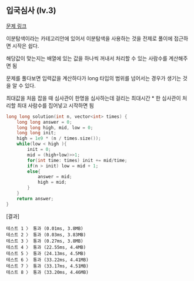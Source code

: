 ## 입국심사 (lv.3)

[문제 링크](https://programmers.co.kr/learn/courses/30/lessons/43238)

이분탐색이라는 카테고리안에 있어서 이분탐색을 사용하는 것을 전제로 풀이에 접근하면 시작은 쉽다.

해당값이 맞는지는 배열에 있는 값을 하나씩 꺼내서 처리할 수 있는 사람수를 계산해주면 됨

문제를 풀다보면 입력값을 계산하다가 long 타입의 범위를 넘어서는 경우가 생기는 것을 알 수 있다. 

최대값을 처음 잡을 때 심사관이 한명을 심사하는데 걸리는 최대시간 * 한 심사관이 처리할 최대 사람수를 집어넣고 시작하면 됨


```c++
long long solution(int n, vector<int> times) {
    long long answer = 0;
    long long high, mid, low = 0;    
    long long init;    
    high = 1e9 * (n / times.size());    
    while(low < high ){        
        init = 0;        
        mid = (high+low)>>1;
        for(int time: times) init += mid/time;                                
        if(n > init) low = mid + 1;                    
        else{                          
            answer = mid;            
            high = mid;            
        }        
    }         
    return answer;
}
```

[결과]
```
테스트 1 〉	통과 (0.01ms, 3.8MB)
테스트 2 〉	통과 (0.03ms, 3.83MB)
테스트 3 〉	통과 (0.27ms, 3.8MB)
테스트 4 〉	통과 (22.55ms, 4.4MB)
테스트 5 〉	통과 (24.13ms, 4.5MB)
테스트 6 〉	통과 (33.22ms, 4.41MB)
테스트 7 〉	통과 (33.17ms, 4.51MB)
테스트 8 〉	통과 (33.20ms, 4.46MB)
```

